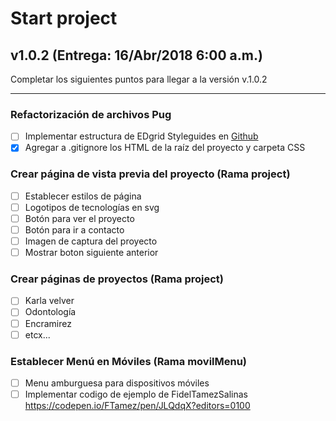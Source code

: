 # Start project

## v1.0.2 (Entrega: 16/Abr/2018 6:00 a.m.)

Completar los siguientes puntos para llegar a la versión v.1.0.2

---

### Refactorización de archivos Pug
- [ ]  Implementar estructura de EDgrid Styleguides en [Github](https://github.com/escueladigital/EDteam-StyleGuides/tree/master/dev)
- [x]  Agregar a .gitignore los HTML de la raíz del proyecto y carpeta CSS

### Crear página de vista previa del proyecto (Rama project)
- [ ]  Establecer estilos de página
- [ ]  Logotipos de tecnologías en svg
- [ ]  Botón para ver el proyecto
- [ ]  Botón para ir a contacto
- [ ]  Imagen de captura del proyecto
- [ ]  Mostrar boton siguiente anterior

### Crear páginas de proyectos (Rama project)
- [ ]  Karla velver
- [ ]  Odontología
- [ ]  Encramirez
- [ ]  etcx...

### Establecer Menú en Móviles (Rama movilMenu)
- [ ] Menu amburguesa para dispositivos móviles
- [ ] Implementar codigo de ejemplo de FidelTamezSalinas https://codepen.io/FTamez/pen/JLQdqX?editors=0100
